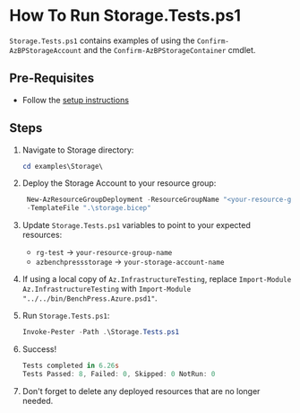 # How To Run Storage.Tests.ps1

`Storage.Tests.ps1` contains examples of using the `Confirm-AzBPStorageAccount` and the
`Confirm-AzBPStorageContainer` cmdlet.

## Pre-Requisites

- Follow the [setup instructions](../README.md)

## Steps

1. Navigate to Storage directory:

   ```Powershell
   cd examples\Storage\
   ```

1. Deploy the Storage Account to your resource group:

   ```Powershell
    New-AzResourceGroupDeployment -ResourceGroupName "<your-resource-group-name>"`
    -TemplateFile ".\storage.bicep"
   ```

1. Update `Storage.Tests.ps1` variables to point to your expected resources:

   - `rg-test` -> `your-resource-group-name`
   - `azbenchpressstorage` -> `your-storage-account-name`

1. If using a local copy of `Az.InfrastructureTesting`, replace `Import-Module Az.InfrastructureTesting` with
`Import-Module "../../bin/BenchPress.Azure.psd1"`.

1. Run `Storage.Tests.ps1`:

   ```Powershell
   Invoke-Pester -Path .\Storage.Tests.ps1
   ```

1. Success!

   ```Powershell
   Tests completed in 6.26s
   Tests Passed: 8, Failed: 0, Skipped: 0 NotRun: 0
   ```

1. Don't forget to delete any deployed resources that are no longer needed.
